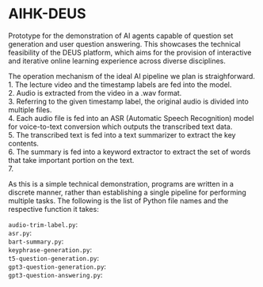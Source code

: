 # AIHK-DEUS
Prototype for the demonstration of AI agents capable of question set generation and user question answering. This showcases the technical feasibility of the DEUS platform, which aims for the provision of interactive and iterative online learning experience across diverse disciplines.

The operation mechanism of the ideal AI pipeline we plan is straighforward.
<br>1. The lecture video and the timestamp labels are fed into the model.
<br>2. Audio is extracted from the video in a .wav format.
<br>3. Referring to the given timestamp label, the original audio is divided into multiple files.
<br>4. Each audio file is fed into an ASR (Automatic Speech Recognition) model for voice-to-text conversion which outputs the transcribed text data.
<br>5. The transcribed text is fed into a text summarizer to extract the key contents.
<br>6. The summary is fed into a keyword extractor to extract the set of words that take important portion on the text.
<br>7. 

As this is a simple technical demonstration, programs are written in a discrete manner, rather than establishing a single pipeline for performing multiple tasks. The following is the list of Python file names and the respective function it takes:

```audio-trim-label.py```: 
<br>```asr.py```:
<br>```bart-summary.py```:
<br>```keyphrase-generation.py```:
<br>```t5-question-generation.py```:
<br>```gpt3-question-generation.py```:
<br>```gpt3-question-answering.py```:
